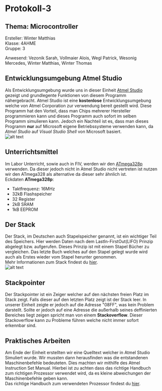 # Protokoll-3
## Thema: Microcontroller


Ersteller: Winter Matthias  
Klasse:    4AHME  
Gruppe:    3   

Anwesend: Vezonik Sarah, Vollmaier Alois, Wegl Patrick, Wesonig Mercedes, Winter Matthias, Winter Thomas   
   
## Entwicklungsumgebung Atmel Studio
Als Entwicklungsumgebung wurde uns in dieser Einheit [Atmel Studio](https://www.mikrocontroller.net/articles/Atmel_Studio) gezeigt und grundlegente Funktionen von diesem Programm nähergebracht. Atmel Studio ist eine **kostenlose** Entwicklungsumgebung welche von Atmel Corporation zur verwendung bereit gestellt wird. Diese Programm hat den Vorteil, dass man Chips mehrerer Hersteller programmieren kann und dieses Programm auch sofort im selben Programm simulieren kann. Jedoch ein Nachteil ist es, dass man dieses Programm **nur** auf Microsoft eigene Betriebssysteme verwenden kann, da *Atmel Studio* auf *Visual Studio Shell* von Microsoft basiert.  
![alt text](https://hackadaycom.files.wordpress.com/2016/10/atmelmicrochip.png?w=800)

## Unterrichtsmittel

Im Labor Unterricht, sowie auch in FIV, werden wir den [ATmega328p](https://www.sparkfun.com/datasheets/Components/SMD/ATMega328.pdf) verwenden. Da dieser jedoch nicht in Atmel Studio nicht vertreten ist nutzen wir den ATmega328 als alternative da dieser sehr ähnlich ist.  
Eckdaten **ATmega328p**:  
* Taktfrequenz: 16MHz
* 32kB Flashspeicher
* 32 Register
* 2kB SRAM
* 1kB EEPROM  
  
## Der Stack
Der Stack, im Deutschen auch Stapelspeicher genannt, ist ein wichtiger Teil des Speichers. Hier werden Daten nach dem LastIn-FirstOut(LIFO) Prinzip abgelegt bzw. aufgerufen. Dieses Prinzip ist mit einem Stapel Bücher zu vergleichen. Das letzte Buch welches auf den Stapel gelegt wurde wird auch als Erstes wieder vom Stapel herunter genommen.  
Mehr Informationen zum Stack findest du [hier](https://de.wikipedia.org/wiki/Stapelspeicher).  
  ![alt text](https://www.der-wirtschaftsingenieur.de/bilder/stack.PNG "Stack im Dateisystem")

## Stackpointer
Der Stackpointer ist ein Zeiger welcher auf den nächsten freien Platz im Stack zeigt. Falls dieser auf den letzten Platz zeigt ist der Stack leer. In unserer Einheit zeigte er jedoch auf die Adresse "08FF", was kein Problem darstellt. Sollte er jedoch auf eine Adresse die außerhalb seines deffinierten Bereiches liegt zeigen spricht man von einem **Stackoverflow**. Dieser Stackoverflow kann zu Probleme führen welche nicht immer sofort erkennbar sind.  
## Praktisches Arbeiten
Am Ende der Einheit erstellten wir eine Quelltext welcher in Atmel Studio Simuliert wurde. Wir mussten dann herausfinden was die entstandenen Maschinenbefehle bedeuteten. Dies machten wir mithilfe des Atmel Instruction Set Manual. Hierbei ist zu achten dass das richtige Handbuch zum richtigen Prozessor verwendet wird, da es kleine abweichungen der Maschinenbefehle geben kann.  
Das richtige Handbuch zum verwendeten Prozessor findest du [hier](http://ww1.microchip.com/downloads/en/DeviceDoc/Atmel-0856-AVR-Instruction-Set-Manual.pdf).

